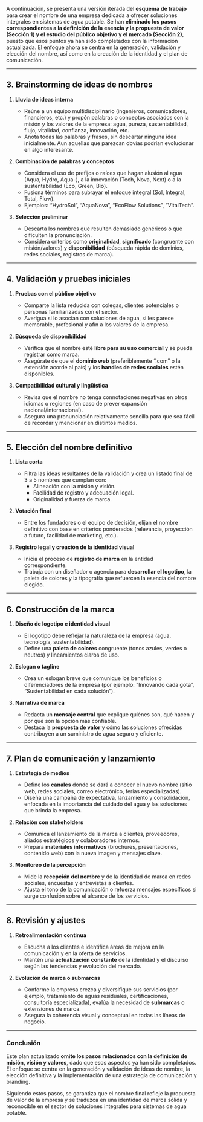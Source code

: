 A continuación, se presenta una versión iterada del **esquema de trabajo** para crear el nombre de una empresa dedicada a ofrecer soluciones integrales en sistemas de agua potable. Se han **eliminado los pasos correspondientes a la definición de la esencia y la propuesta de valor (Sección 1) y el estudio del público objetivo y el mercado (Sección 2)**, puesto que esos puntos ya han sido completados con la información actualizada. El enfoque ahora se centra en la generación, validación y elección del nombre, así como en la creación de la identidad y el plan de comunicación.

---

## 3. Brainstorming de ideas de nombres

1. **Lluvia de ideas interna**

   - Reúne a un equipo multidisciplinario (ingenieros, comunicadores, financieros, etc.) y propón palabras o conceptos asociados con la misión y los valores de la empresa: agua, pureza, sustentabilidad, flujo, vitalidad, confianza, innovación, etc.
   - Anota todas las palabras y frases, sin descartar ninguna idea inicialmente. Aun aquellas que parezcan obvias podrían evolucionar en algo interesante.

2. **Combinación de palabras y conceptos**

   - Considera el uso de prefijos o raíces que hagan alusión al agua (Aqua, Hydro, Aqua-), a la innovación (Tech, Nova, Next) o a la sustentabilidad (Eco, Green, Bio).
   - Fusiona términos para subrayar el enfoque integral (Sol, Integral, Total, Flow).
   - Ejemplos: “HydroSol”, “AquaNova”, “EcoFlow Solutions”, “VitalTech”.

3. **Selección preliminar**
   - Descarta los nombres que resulten demasiado genéricos o que dificulten la pronunciación.
   - Considera criterios como **originalidad**, **significado** (congruente con misión/valores) y **disponibilidad** (búsqueda rápida de dominios, redes sociales, registros de marca).

---

## 4. Validación y pruebas iniciales

1. **Pruebas con el público objetivo**

   - Comparte la lista reducida con colegas, clientes potenciales o personas familiarizadas con el sector.
   - Averigua si lo asocian con soluciones de agua, si les parece memorable, profesional y afín a los valores de la empresa.

2. **Búsqueda de disponibilidad**

   - Verifica que el nombre esté **libre para su uso comercial** y se pueda registrar como marca.
   - Asegúrate de que el **dominio web** (preferiblemente “.com” o la extensión acorde al país) y los **handles de redes sociales** estén disponibles.

3. **Compatibilidad cultural y lingüística**
   - Revisa que el nombre no tenga connotaciones negativas en otros idiomas o regiones (en caso de prever expansión nacional/internacional).
   - Asegura una pronunciación relativamente sencilla para que sea fácil de recordar y mencionar en distintos medios.

---

## 5. Elección del nombre definitivo

1. **Lista corta**

   - Filtra las ideas resultantes de la validación y crea un listado final de 3 a 5 nombres que cumplan con:
     - Alineación con la misión y visión.
     - Facilidad de registro y adecuación legal.
     - Originalidad y fuerza de marca.

2. **Votación final**

   - Entre los fundadores o el equipo de decisión, elijan el nombre definitivo con base en criterios ponderados (relevancia, proyección a futuro, facilidad de marketing, etc.).

3. **Registro legal y creación de la identidad visual**
   - Inicia el proceso de **registro de marca** en la entidad correspondiente.
   - Trabaja con un diseñador o agencia para **desarrollar el logotipo**, la paleta de colores y la tipografía que refuercen la esencia del nombre elegido.

---

## 6. Construcción de la marca

1. **Diseño de logotipo e identidad visual**

   - El logotipo debe reflejar la naturaleza de la empresa (agua, tecnología, sustentabilidad).
   - Define una **paleta de colores** congruente (tonos azules, verdes o neutros) y lineamientos claros de uso.

2. **Eslogan o tagline**

   - Crea un eslogan breve que comunique los beneficios o diferenciadores de la empresa (por ejemplo: “Innovando cada gota”, “Sustentabilidad en cada solución”).

3. **Narrativa de marca**
   - Redacta un **mensaje central** que explique quiénes son, qué hacen y por qué son la opción más confiable.
   - Destaca la **propuesta de valor** y cómo las soluciones ofrecidas contribuyen a un suministro de agua seguro y eficiente.

---

## 7. Plan de comunicación y lanzamiento

1. **Estrategia de medios**

   - Define los **canales** donde se dará a conocer el nuevo nombre (sitio web, redes sociales, correo electrónico, ferias especializadas).
   - Diseña una campaña de expectativa, lanzamiento y consolidación, enfocada en la importancia del cuidado del agua y las soluciones que brinda la empresa.

2. **Relación con stakeholders**

   - Comunica el lanzamiento de la marca a clientes, proveedores, aliados estratégicos y colaboradores internos.
   - Prepara **materiales informativos** (brochures, presentaciones, contenido web) con la nueva imagen y mensajes clave.

3. **Monitoreo de la percepción**
   - Mide la **recepción del nombre** y de la identidad de marca en redes sociales, encuestas y entrevistas a clientes.
   - Ajusta el tono de la comunicación o refuerza mensajes específicos si surge confusión sobre el alcance de los servicios.

---

## 8. Revisión y ajustes

1. **Retroalimentación continua**

   - Escucha a los clientes e identifica áreas de mejora en la comunicación y en la oferta de servicios.
   - Mantén una **actualización constante** de la identidad y el discurso según las tendencias y evolución del mercado.

2. **Evolución de marca o submarcas**
   - Conforme la empresa crezca y diversifique sus servicios (por ejemplo, tratamiento de aguas residuales, certificaciones, consultoría especializada), evalúa la necesidad de **submarcas** o extensiones de marca.
   - Asegura la coherencia visual y conceptual en todas las líneas de negocio.

---

### Conclusión

Este plan actualizado **omite los pasos relacionados con la definición de misión, visión y valores**, dado que esos aspectos ya han sido completados. El enfoque se centra en la generación y validación de ideas de nombre, la elección definitiva y la implementación de una estrategia de comunicación y branding.

Siguiendo estos pasos, se garantiza que el nombre final refleje la propuesta de valor de la empresa y se traduzca en una identidad de marca sólida y reconocible en el sector de soluciones integrales para sistemas de agua potable.
